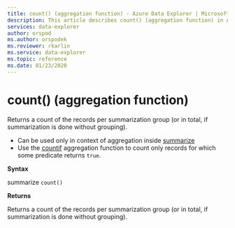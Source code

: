 ```yaml
---
title: count() (aggregation function) - Azure Data Explorer | Microsoft Docs
description: This article describes count() (aggregation function) in Azure Data Explorer.
services: data-explorer
author: orspod
ms.author: orspodek
ms.reviewer: rkarlin
ms.service: data-explorer
ms.topic: reference
ms.date: 01/23/2020
---
```

# count() (aggregation function)

Returns a count of the records per summarization group (or in total, if summarization is done without grouping).

* Can be used only in context of aggregation inside [summarize](summarizeoperator.md)
* Use the [countif](countif-aggfunction.md) aggregation function
  to count only records for which some predicate returns `true`.

**Syntax**

summarize `count()`

**Returns**

Returns a count of the records per summarization group (or in total, if summarization is done without grouping).